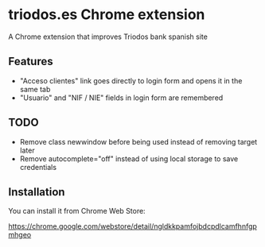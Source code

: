 # triodos.es Chrome extension

A Chrome extension that improves Triodos bank spanish site

## Features

- "Acceso clientes" link goes directly to login form and opens it in the same tab
- "Usuario" and "NIF / NIE" fields in login form are remembered

## TODO

- Remove class newwindow before being used instead of removing target later
- Remove autocomplete="off" instead of using local storage to save credentials

## Installation

You can install it from Chrome Web Store:

https://chrome.google.com/webstore/detail/ngldkkpamfojbdcpdlcamfhnfgpmhgeo
